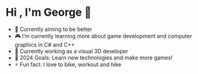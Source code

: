 # Hi , I'm George 👋 
- 🎯 Currently aiming to be better
- 🎮 I’m currently learning more about game development and computer graphics in C# and C++
- 📰 Currently working as a visual 3D developer
- 🥅 2024 Goals: Learn new technologies and make more games!
- ⚡ Fun fact: I love to bike, workout and hike
